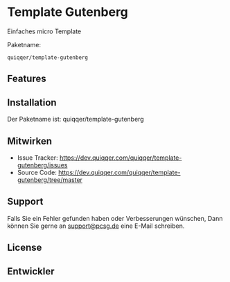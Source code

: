 Template Gutenberg
========

Einfaches micro Template

Paketname:

    quiqqer/template-gutenberg


Features
--------


Installation
------------

Der Paketname ist: quiqqer/template-gutenberg



Mitwirken
----------

- Issue Tracker: https://dev.quiqqer.com/quiqqer/template-gutenberg/issues
- Source Code: https://dev.quiqqer.com/quiqqer/template-gutenberg/tree/master


Support
-------

Falls Sie ein Fehler gefunden haben oder Verbesserungen wünschen,
Dann können Sie gerne an support@pcsg.de eine E-Mail schreiben.


License
-------


Entwickler
--------
